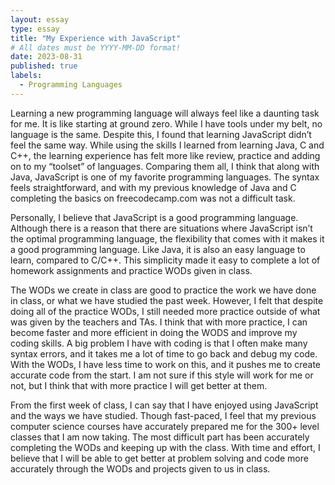 ```yaml
---
layout: essay
type: essay
title: "My Experience with JavaScript"
# All dates must be YYYY-MM-DD format!
date: 2023-08-31
published: true
labels:
  - Programming Languages
---
```


Learning a new programming language will always feel like a daunting task for me. It is like starting at ground zero. While I have tools under my belt, no language is the same. Despite this, I found that learning JavaScript didn’t feel the same way. While using the skills I learned from learning Java, C and C++, the learning experience has felt more like review, practice and adding on to my “toolset” of languages. Comparing them all, I think that along with Java, JavaScript is one of my favorite programming languages. The syntax feels straightforward, and with my previous knowledge of Java and C completing the basics on freecodecamp.com was not a difficult task.


Personally, I believe that JavaScript is a good programming language. Although there is a reason that there are situations where JavaScript isn’t the optimal programming language, the flexibility that comes with it makes it a good programming language. Like Java, it is also an easy language to learn, compared to C/C++. This simplicity made it easy to complete a lot of homework assignments and practice WODs given in class. 


The WODs we create in class are good to practice the work we have done in class, or what we have studied the past week. However, I felt that despite doing all of the practice WODs, I still needed more practice outside of what was given by the teachers and TAs. I think that with more practice, I can become faster and more efficient in doing the WODS and improve my coding skills. A big problem I have with coding is that I often make many syntax errors, and it takes me a lot of time to go back and debug my code. With the WODs, I have less time to work on this, and it pushes me to create accurate code from the start. I am not sure if this style will work for me or not, but I think that with more practice I will get better at them.

From the first week of class, I can say that I have enjoyed using JavaScript and the ways we have studied. Though fast-paced, I feel that my previous computer science courses have accurately prepared me for the 300+ level classes that I am now taking. The most difficult part has been accurately completing the WODs and keeping up with the class. With time and effort, I believe that I will be able to get better at problem solving and code more accurately through the WODs and projects given to us in class.


